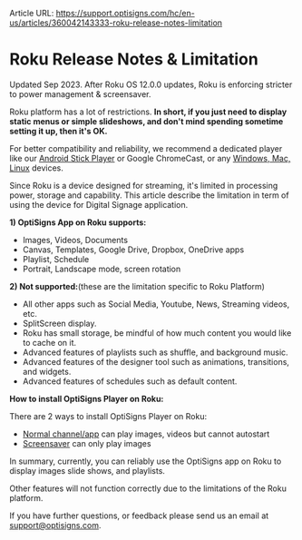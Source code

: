 Article URL: https://support.optisigns.com/hc/en-us/articles/360042143333-roku-release-notes-limitation

# Roku Release Notes & Limitation

Updated Sep 2023. After Roku OS 12.0.0 updates, Roku is enforcing stricter to
power management & screensaver.

Roku platform has a lot of restrictions. **In short, if you just need to
display static menus or simple slideshows, and don't mind spending sometime
setting it up, then it's OK.**

For better compatibility and reliability, we recommend a dedicated player like
our [Android Stick Player](https://links.optisigns.com/szzk) or Google
ChromeCast, or any [Windows, Mac, Linux](https://www.optisigns.com/download)
devices.

Since Roku is a device designed for streaming, it's limited in processing
power, storage and capability. This article describe the limitation in term of
using the device for Digital Signage application.

**1) OptiSigns App on Roku supports:**

  * Images, Videos, Documents
  * Canvas, Templates, Google Drive, Dropbox, OneDrive apps
  * Playlist, Schedule
  * Portrait, Landscape mode, screen rotation

**2) Not supported:**(these are the limitation specific to Roku Platform)

  * All other apps such as Social Media, Youtube, News, Streaming videos, etc.
  * SplitScreen display.
  * Roku has small storage, be mindful of how much content you would like to cache on it.
  * Advanced features of playlists such as shuffle, and background music.
  * Advanced features of the designer tool such as animations, transitions, and widgets. 
  * Advanced features of schedules such as default content. 

**How to install OptiSigns Player on Roku:**

There are 2 ways to install OptiSigns Player on Roku:

  * [Normal channel/app](https://support.optisigns.com/hc/en-us/articles/360039566974-How-to-install-OptiSigns-Player-on-Roku-TVs) can play images, videos but cannot autostart
  * [Screensaver](https://support.optisigns.com/hc/en-us/articles/1500002383502) can only play images

In summary, currently, you can reliably use the OptiSigns app on Roku to
display images slide shows, and playlists.

Other features will not function correctly due to the limitations of the Roku
platform.

If you have further questions, or feedback please send us an email at
[support@optisigns.com](mailto:support@optisigns.com).

